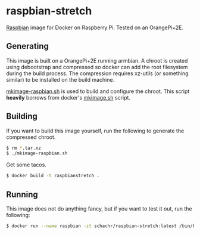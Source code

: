 raspbian-stretch
===================

[Raspbian](http://www.raspbian.org/) image for Docker on Raspberry Pi.
Tested on an OrangePi+2E.


Generating
----------

This image is built on a OrangePi+2E running armbian. A chroot is created using debootstrap and compressed so docker can add the root filesystem during the build process. The compression requires xz-utils (or something similar) to be installed on the build machine.  

[mkimage-raspbian.sh](https://github.com/schachr/docker-raspbian-stretch/blob/master/mkimage-raspbian.sh) is used to build and configure the chroot. This script **heavily** borrows from docker's [mkimage.sh](https://github.com/docker/docker/blob/master/contrib/mkimage.sh) script.

Building
--------
If you want to build this image yourself, run the following to generate the compressed chroot.

```bash
$ rm *.tar.xz
$ ./mkimage-raspbian.sh
```
Get some tacos.

```bash
$ docker build -t raspbianstretch .
```

Running
-------
This image does not do anything fancy, but if you want to test it out, run the following:

```bash
$ docker run --name raspbian -it schachr/raspbian-stretch:latest /bin/bash
```
